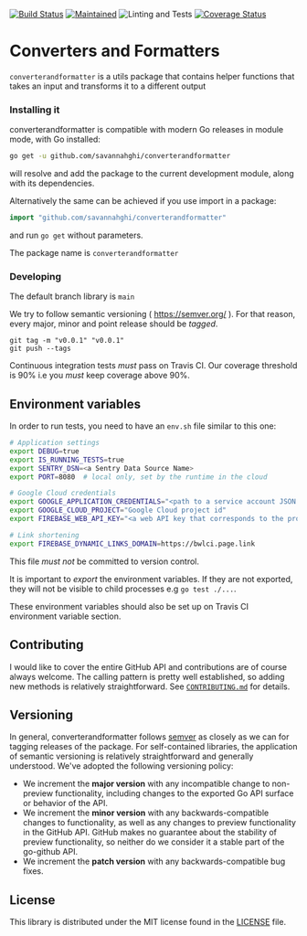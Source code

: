 [![Build Status](https://travis-ci.com/savannahghi/converterandformatter.svg?branch=main)](https://travis-ci.com/savannahghi/converterandformatter)
[![Maintained](https://img.shields.io/badge/Maintained-Actively-informational.svg?style=for-the-badge)](https://shields.io/)
![Linting and Tests](https://github.com/savannahghi/converterandformatter/actions/workflows/ci.yml/badge.svg)
[![Coverage Status](https://coveralls.io/repos/github/savannahghi/converterandformatter/badge.svg?branch=main)](https://coveralls.io/github/savannahghi/converterandformatter?branch=main)

# Converters and Formatters
`converterandformatter` is a utils package that contains helper functions that takes an input and transforms it to a different output

### Installing it
converterandformatter is compatible with modern Go releases in module mode, with Go installed:

```bash
go get -u github.com/savannahghi/converterandformatter

```
will resolve and add the package to the current development module, along with its dependencies.

Alternatively the same can be achieved if you use import in a package:

```go
import "github.com/savannahghi/converterandformatter"

```
and run `go get` without parameters.

The package name is `converterandformatter`


### Developing

The default branch library is `main`

We try to follow semantic versioning ( <https://semver.org/> ). For that reason,
every major, minor and point release should be _tagged_.

```
git tag -m "v0.0.1" "v0.0.1"
git push --tags
```

Continuous integration tests *must* pass on Travis CI. Our coverage threshold
is 90% i.e you *must* keep coverage above 90%.


## Environment variables

In order to run tests, you need to have an `env.sh` file similar to this one:

```bash
# Application settings
export DEBUG=true
export IS_RUNNING_TESTS=true
export SENTRY_DSN=<a Sentry Data Source Name>
export PORT=8080  # local only, set by the runtime in the cloud

# Google Cloud credentials
export GOOGLE_APPLICATION_CREDENTIALS="<path to a service account JSON file"
export GOOGLE_CLOUD_PROJECT="Google Cloud project id"
export FIREBASE_WEB_API_KEY="<a web API key that corresponds to the project named above>"

# Link shortening
export FIREBASE_DYNAMIC_LINKS_DOMAIN=https://bwlci.page.link

```

This file *must not* be committed to version control.

It is important to _export_ the environment variables. If they are not exported,
they will not be visible to child processes e.g `go test ./...`.

These environment variables should also be set up on Travis CI environment variable section.

## Contributing ##
I would like to cover the entire GitHub API and contributions are of course always welcome. The
calling pattern is pretty well established, so adding new methods is relatively
straightforward. See [`CONTRIBUTING.md`](CONTRIBUTING.md) for details.

## Versioning ##

In general, converterandformatter follows [semver](https://semver.org/) as closely as we
can for tagging releases of the package. For self-contained libraries, the
application of semantic versioning is relatively straightforward and generally
understood. We've adopted the following
versioning policy:

* We increment the **major version** with any incompatible change to
	non-preview functionality, including changes to the exported Go API surface
	or behavior of the API.
* We increment the **minor version** with any backwards-compatible changes to
	functionality, as well as any changes to preview functionality in the GitHub
	API. GitHub makes no guarantee about the stability of preview functionality,
	so neither do we consider it a stable part of the go-github API.
* We increment the **patch version** with any backwards-compatible bug fixes.

## License ##

This library is distributed under the MIT license found in the [LICENSE](./LICENSE)
file.